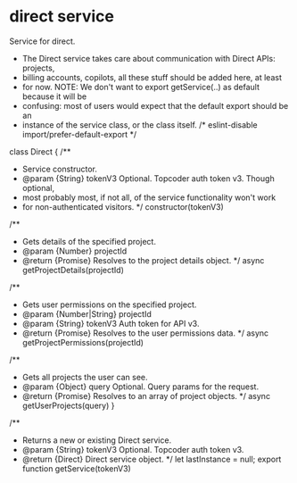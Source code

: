 # direct service
Service for direct.

 * The Direct service takes care about communication with Direct APIs: projects,
 * billing accounts, copilots, all these stuff should be added here, at least
 * for now.
NOTE: We don't want to export getService(..) as default because it will be
 * confusing: most of users would expect that the default export should be an
 * instance of the service class, or the class itself.
/* eslint-disable import/prefer-default-export */


class Direct {
  /**
   * Service constructor.
   * @param {String} tokenV3 Optional. Topcoder auth token v3. Though optional,
   *  most probably most, if not all, of the service functionality won't work
   *  for non-authenticated visitors.
   */
  constructor(tokenV3)

  /**
   * Gets details of the specified project.
   * @param {Number} projectId
   * @return {Promise} Resolves to the project details object.
   */
  async getProjectDetails(projectId)

  /**
   * Gets user permissions on the specified project.
   * @param {Number|String} projectId
   * @param {String} tokenV3 Auth token for API v3.
   * @return {Promise} Resolves to the user permissions data.
   */
  async getProjectPermissions(projectId)

  /**
   * Gets all projects the user can see.
   * @param {Object} query Optional. Query params for the request.
   * @return {Promise} Resolves to an array of project objects.
   */
  async getUserProjects(query)
}

/**
 * Returns a new or existing Direct service.
 * @param {String} tokenV3 Optional. Topcoder auth token v3.
 * @return {Direct} Direct service object.
 */
let lastInstance = null;
export function getService(tokenV3)
